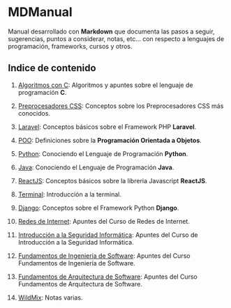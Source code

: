 # MDManual

Manual desarrollado con **Markdown** que documenta las pasos a seguir, sugerencias, puntos a considerar, notas, etc... con respecto a lenguajes de programación, frameworks, cursos y otros.

## Indice de contenido

1. [Algoritmos con C](https://github.com/wlizama/MDManual/tree/master/content/Algoritmos-con-C): Algoritmos y apuntes sobre el lenguaje de programación **C**.

2. [Preprocesadores CSS](https://github.com/wlizama/MDManual/tree/master/content/Preprocesadores-CSS): Conceptos sobre los Preprocesadores CSS más conocidos.

3. [Laravel](https://github.com/wlizama/MDManual/tree/master/content/Laravel): Conceptos básicos sobre el Framework PHP **Laravel**.

4. [POO](https://github.com/wlizama/MDManual/tree/master/content/POO): Definiciones sobre la **Programación Orientada a Objetos**.

5. [Python](https://github.com/wlizama/MDManual/tree/master/content/Python): Conociendo el Lenguaje de Programación **Python**.

6. [Java](https://github.com/wlizama/MDManual/tree/master/content/Java): Conociendo el Lenguaje de Programación **Java**.

7. [ReactJS](https://github.com/wlizama/MDManual/tree/master/content/ReactJS): Conceptos básicos sobre la libreria Javascript **ReactJS**.

8. [Terminal](https://github.com/wlizama/MDManual/tree/master/content/Terminal): Introducción a la terminal.

9. [Django](https://github.com/wlizama/MDManual/tree/master/content/Django): Conceptos sobre el Framework Python **Django**.

10. [Redes de Internet](https://github.com/wlizama/MDManual/tree/master/content/Redes-de-Internet): Apuntes del Curso de Redes de Internet.

11. [Introducción a la Seguridad Informática](https://github.com/wlizama/MDManual/tree/master/content/Seguridad-Informatica): Apuntes del Curso de Introducción a la Seguridad Informática.

12. [Fundamentos de Ingeniería de Software](https://github.com/wlizama/MDManual/tree/master/content/Fundamentos-de-Ing-de-Softwate): Apuntes del Curso Fundamentos de Ingeniería de Software.

13. [Fundamentos de Arquitectura de Software](https://github.com/wlizama/MDManual/tree/master/content/Fundamentos-de-Arq-de-Software): Apuntes del Curso Fundamentos de Arquitectura de Software.

14. [WildMix](https://github.com/wlizama/MDManual/tree/master/content/WildMix): Notas varias.